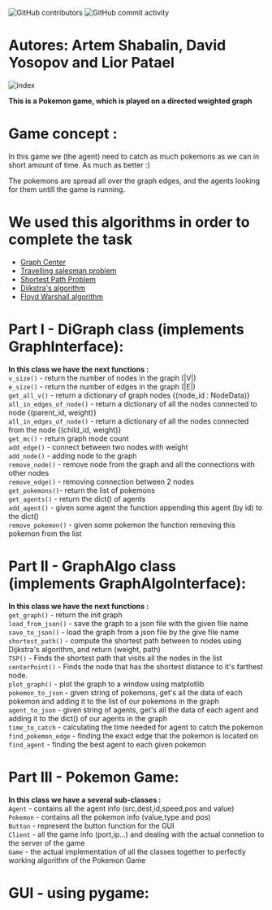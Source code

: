  ![GitHub contributors](https://img.shields.io/github/contributors/MightyArty/Ex4?style=plastic) ![GitHub commit activity](https://img.shields.io/github/commit-activity/m/MightyArty/Ex4?style=plastic)
# Autores: Artem Shabalin, David Yosopov and Lior Patael


![index](https://user-images.githubusercontent.com/77808208/148431522-dd3d2c56-c675-4c79-a39e-6dbda8880f2f.jpg)



**This is a Pokemon game, which is played on a directed weighted graph**

# Game concept :
In this game we (the agent) need to catch as much pokemons as we can in short amount of time. As much as better :)

The pokemons are spread all over the graph edges, and the agents looking for them untill the game is running.

# We used this algorithms in order to complete the task
- [Graph Center](https://en.wikipedia.org/wiki/Graph_center)
- [Travelling salesman problem](https://en.wikipedia.org/wiki/Travelling_salesman_problem)
- [Shortest Path Problem](https://en.wikipedia.org/wiki/Shortest_path_problem)
- [Dijkstra's algorithm](https://en.wikipedia.org/wiki/Dijkstra%27s_algorithm)
- [Floyd Warshall algorithm](https://en.wikipedia.org/wiki/Floyd%E2%80%93Warshall_algorithm)

# Part I - DiGraph class (implements GraphInterface):
 **In this class we have the next functions :**
</br>`v_size()` - return the number of nodes in the graph (|V|)
</br>`e_size()` - return the number of edges in the graph (|E|)
</br>`get_all_v()` - return a dictionary of graph nodes {(node_id : NodeData)}
</br>`all_in_edges_of_node()` - return a dictionary of all the nodes connected to node {(parent_id, weight)}
</br>`all_in_edges_of_node()` - return a dictionary of all the nodes connected from the node {(child_id, weight)}
</br>`get_mc()` - return graph mode count
</br>`add_edge()` - connect between two nodes with weight
</br>`add_node()` - adding node to the graph
</br>`remove_node()` - remove node from the graph and all the connections with other nodes
</br>`remove_edge()` - removing connection between 2 nodes
</br>`get_pokemons()`- return the list of pokemons
</br>`get_agents()` - return the dict() of agents
</br>`add_agent()` - given some agent the function appending this agent (by id) to the dict()
</br>`remove_pokemon()` - given some pokemon the function removing this pokemon from the list

# Part II - GraphAlgo class (implements GraphAlgoInterface):
  **In this class we have the next functions :**
</br>`get_graph()` - return the init graph
</br>`load_from_json()` - save the graph to a json file with the given file name
</br>`save_to_json()` - load the graph from a json file by the give file name
</br>`shortest_path()` - compute the shortest path between to nodes using Dijkstra's algorithm, and return (weight, path)
</br>`TSP()` - Finds the shortest path that visits all the nodes in the list
</br>`centerPoint()` - Finds the node that has the shortest distance to it's farthest node.
</br>`plot_graph()` - plot the graph to a window using matplotlib
</br>`pokemon_to_json` - given string of pokemons, get's all the data of each pokemon and adding it to the list of our pokemons in the graph
</br>`agent_to_json` - given string of agents, get's all the data of each agent and adding it to the dict() of our agents in the graph
</br>`time_to_catch` - calculating the time needed for agent to catch the pokemon
</br>`find_pokemon_edge` - finding the exact edge that the pokemon is located on
</br>`find_agent` - finding the best agent to each given pokemon

# Part III - Pokemon Game:
**In this class we have a several sub-classes :**
</br>`Agent` - contains all the agent info (src,dest,id,speed,pos and value)
</br>`Pokemon` - contains all the pokemon info (value,type and pos)
</br>`Button` - represent the button function for the GUI
</br>`Client` - all the game info (port,ip...) and dealing with the actual connetion to the server of the game
</br>`Game` - the actual implementation of all the classes together to perfectly working algorithm of the Pokemon Game 

# GUI - using pygame:


